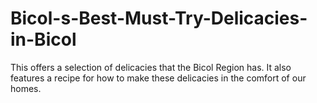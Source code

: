 # Bicol-s-Best-Must-Try-Delicacies-in-Bicol
This offers a selection of delicacies that the Bicol Region has. It also features a recipe for how to make these delicacies in the comfort of our homes.
